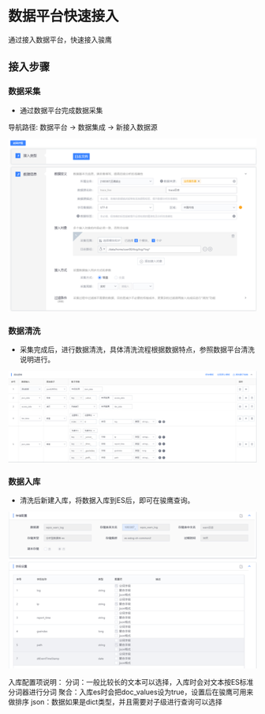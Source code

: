 # 数据平台快速接入

通过接入数据平台，快速接入骏鹰

## 接入步骤

### 数据采集

* 通过数据平台完成数据采集

导航路径: 数据平台 → 数据集成 →  新接入数据源

![-w2020](../media/bkdata_caiji.png)

### 数据清洗

* 采集完成后，进行数据清洗，具体清洗流程根据数据特点，参照数据平台清洗说明进行。

![-w2020](../media/bkdata_qingxi.png)

### 数据入库

* 清洗后新建入库，将数据入库到ES后，即可在骏鹰查询。

![-w2020](../media/bkdata_ruku.png)

入库配置项说明：
分词：一般比较长的文本可以选择，入库时会对文本按ES标准分词器进行分词
聚合：入库es时会把doc_values设为true，设置后在骏鹰可用来做排序
json：数据如果是dict类型，并且需要对子级进行查询可以选择